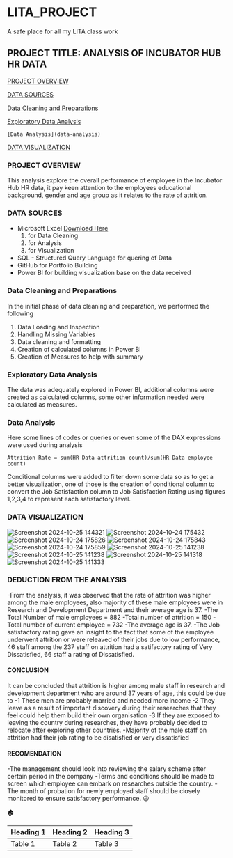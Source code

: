 # LITA_PROJECT
A safe place for all my LITA class work

## PROJECT TITLE: ANALYSIS OF INCUBATOR HUB HR DATA
 
 [PROJECT OVERVIEW](project-overview)

  [DATA SOURCES](data-sources)

  [Data Cleaning and Preparations](data-cleaning-and-preparations)

  [Exploratory Data Analysis](exploratory-data-analysis)
  
    [Data Analysis](data-analysis)

 [DATA VISUALIZATION](data-visualization)

### PROJECT OVERVIEW
This analysis explore the overall performance of employee in the Incubator Hub HR data, it pay keen attention to the employees educational background, gender and age group as it relates to the rate of attrition.
### DATA SOURCES
- Microsoft Excel [Download Here](https://www.microsoft.com)
    1. for Data Cleaning
    2. for Analysis
    3. for Visualization
- SQL - Structured Query Language for quering of Data
- GitHub for Portfolio Building
- Power BI for building visualization base on the data received

### Data Cleaning and Preparations
In the initial phase of data cleaning and preparation, we performed the following
  1. Data Loading and Inspection
  2. Handling Missing Variables
  3. Data cleaning and formatting
  4. Creation of calculated columns in Power BI
  5. Creation of Measures to help with summary
### Exploratory Data Analysis
The data was adequately explored in Power BI, additional columns were created as calculated columns, some other information needed were calculated as measures.
### Data Analysis
Here some lines of codes or queries or even some of the DAX expressions were used during analysis
```POWER BI
Attrition Rate = sum(HR Data attrition count)/sum(HR Data employee count) 
```
Conditional columns were added to filter down some data so as to get a better visualization, one of those is the creation of conditional column to convert the Job Satisfaction column to Job Satisfaction Rating using figures 1,2,3,4 to represent each satisfactory level.
### DATA VISUALIZATION
![Screenshot 2024-10-25 144321](https://github.com/user-attachments/assets/8b3299c9-b664-460b-aa9b-d32a8bbb1eab)
![Screenshot 2024-10-24 175432](https://github.com/user-attachments/assets/4ebbc49f-c510-4ee3-8a93-8f895186f06b)
![Screenshot 2024-10-24 175826](https://github.com/user-attachments/assets/8dc06b35-b917-47b8-b764-e83d8113e356)
![Screenshot 2024-10-24 175843](https://github.com/user-attachments/assets/ee99860e-562b-4929-8f34-1af80b980e3a)
![Screenshot 2024-10-24 175859](https://github.com/user-attachments/assets/f3d14cf8-5eff-43af-b3f8-ce1e97f430ec)
![Screenshot 2024-10-25 141238](https://github.com/user-attachments/assets/8bd95302-fcfb-48f9-8bcb-24945143892c)
![Screenshot 2024-10-25 141238](https://github.com/user-attachments/assets/e1f0e2e2-c8eb-4222-a289-9e43cbca1a06)
![Screenshot 2024-10-25 141318](https://github.com/user-attachments/assets/dcde10ff-3249-4577-9c39-e5186522162d)
![Screenshot 2024-10-25 141333](https://github.com/user-attachments/assets/fa13bd19-3603-4f84-ade9-b4ff32d7963b)

### DEDUCTION FROM THE ANALYSIS
-From the analysis, it was observed that the rate of attrition was higher among the male employees, also majority of these male employees were in Research and Development Department and their average age is 37.
-The Total Number of male employees = 882
-Total number of attrition = 150
-Total number of current employee = 732
-The average age is 37.
-The Job satisfactory rating gave an insight to the fact that some of the employee underwent attrition or were releaved of their jobs due to low performance, 46 staff among the 237 staff on attrition had a satifactory rating of Very Dissatisfied, 66 staff a rating of Dissatisfied.
#### CONCLUSION
It can be concluded that attrition is higher among male staff in research and development department who are around 37 years of age, this could be due to 
-1 These men are probably married and needed more income
-2 They leave as a result of important discovery during their researches that they feel could help them build their own organisation
-3 If they are exposed to leaving the country during researches, they have probably decided to relocate after exploring other countries.
-Majority of the male staff on attrition had their job rating to be disatisfied or very dissatisfied

#### RECOMENDATION
-The management should look into reviewing the salary scheme after certain period in the company
-Terms and conditions should be made to screen which employee can embark on researches outside the country.
-The month of probation for newly employed staff should be closely monitored to ensure satisfactory performance.
😃

🏠

|Heading 1|Heading 2|Heading 3|
|---------|---------|---------|
|Table 1|Table 2|Table 3|






